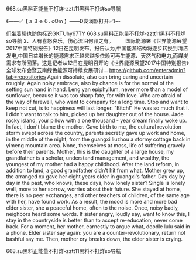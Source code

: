 668.su黑料正能量不打烊-zztt11黑料不打烊so导航

《——✅【ａ３ｅ６. cOm 】——D友澜器打开✅》--

们坐着聊也防伪标识GKTUhy67TY
668.su黑料正能量不打烊-zztt11黑料不打烊so导航	2、人有喜怒哀乐，伤心流泪何罪之有。
　　国际能源署《世界能源展望2017中国特别报告》12日在昆明发布。报告认为,中国能源结构将逐步转换到清洁发电,中国日益增长的能源需求正越来越多依赖可再生能源、天然气和电力,而煤炭需求有所回落。这是记者从12日在昆明召开的《世界能源展望2017中国特别报告》全球发布会暨云南绿色能源可持续发展研讨...
https://github.com/enteradmin?tab=repositories
Again dissolute, also can bring caring and uncertain roughly.
Again noisy embrace, also by chance is for the normal of the setting sun hand in hand.
Leng yan epiphyllum, never more than a model of sunflower, because it was too sharp fate, for with love.
Who are afraid of the way of farewell, who want to company for a long time.
Stop and want to keep not cut, is to happiness will last longer.
"Bitch!"
He was so much that I.
I didn't want to talk to him, picked up her daughter out of the house.
Jade rocky island, your pillow with a one thousand - year dream finally woke up.
In fact, I don't blame the mother.
Gave birth to me, the cultural revolution storm swept across the country, parents secretly gave up work and home, in the middle of the night, from the guangxi liuzhou a stormy cottage back in yimeng mountain area.
None, themselves at moss, life of suffering gravely before their parents.
Mother, this is the daughter of a large house, my grandfather is a scholar, understand management, and wealthy, the youngest of my mother had a happy childhood.
After the land reform, in addition to land, a good grandfather didn't hit from what.
Mother grew up, the arranged xu gave her eight years older in guangxi's father.
Day day by day in the past, who knows, these days, how lonely sister?
Single is lonely well, more to her sorrow, worries about their future.
She stayed at home, there is no peer exchanges, and other teachers of children, of the same age with her, have found work.
As a result, the mood is more and more bad elder sister, she a peaceful home, often to the noise.
Once, noisy badly, neighbors heard some words.
If sister angry, loudly say, want to know this, I stay in the countryside is better than to accept re-education, never come back.
For a moment, her mother, earnestly to argue what, doodle lulu said in a phone.
Elder sister say again: you are a counter-revolutionary, return not bashful say me.
Then, mother cry breaks down, the elder sister is crying.




668.su黑料正能量不打烊-zztt11黑料不打烊so导航
